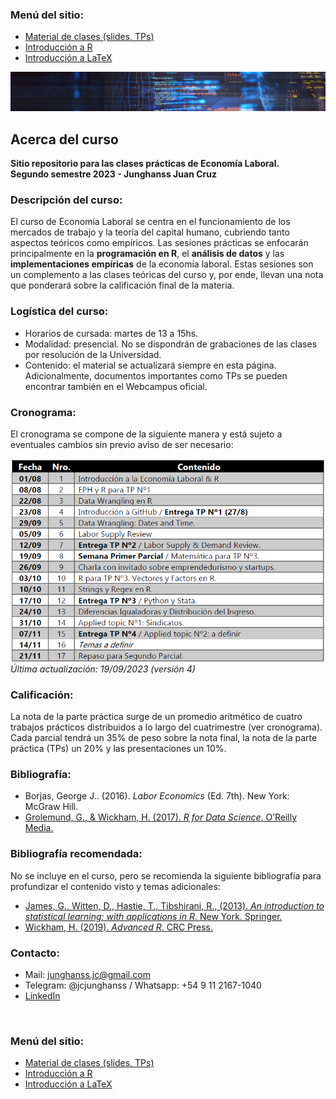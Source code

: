 ### Menú del sitio: 
- [Material de clases (slides, TPs)](./material.md)
- [Introducción a R](./intro-r.md)
- [Introducción a LaTeX](./intro-latex.md)

![Header](https://raw.githubusercontent.com/junghanss/junghanss.github.io/main/docs/images/header-image.jpg)

## Acerca del curso
**Sitio repositorio para las clases prácticas de Economía Laboral.**<br>
**Segundo semestre 2023 - Junghanss Juan Cruz**

### Descripción del curso:
El curso de Economía Laboral se centra en el funcionamiento de los mercados de trabajo y la teoría del capital humano, cubriendo tanto aspectos teóricos como empíricos. Las sesiones prácticas se enfocarán principalmente en la **programación en R**, el **análisis de datos** y las **implementaciones empíricas** de la economía laboral. Estas sesiones son un complemento a las clases teóricas del curso y, por ende, llevan una nota que ponderará sobre la calificación final de la materia.


### Logística del curso:
- Horarios de cursada: martes de 13 a 15hs. 
- Modalidad: presencial. No se dispondrán de grabaciones de las clases por resolución de la Universidad.
- Contenido: el material se actualizará siempre en esta página. Adicionalmente, documentos importantes como TPs se pueden encontrar también en el Webcampus oficial.


### Cronograma:
El cronograma se compone de la siguiente manera y está sujeto a eventuales cambios sin previo aviso de ser necesario:

![Cronograma Version 1](https://raw.githubusercontent.com/junghanss/junghanss.github.io/main/docs/images/Cronograma_4.png)
_Última actualización: 19/09/2023 (versión 4)_


### Calificación:
La nota de la parte práctica surge de un promedio aritmético de cuatro trabajos prácticos distribuidos a lo largo del cuatrimestre (ver cronograma). Cada parcial
tendrá un 35% de peso sobre la nota final, la nota de la parte práctica (TPs) un 20% y las presentaciones un 10%.


### Bibliografía:

- Borjas, George J.. (2016). _Labor Economics_ (Ed. 7th). New York: McGraw Hill.
- [Grolemund, G., & Wickham, H. (2017). _R for Data Science_. O’Reilly Media.](https://r4ds.had.co.nz/index.html)

### Bibliografía recomendada:

No se incluye en el curso, pero se recomienda la siguiente bibliografía para profundizar el contenido visto y temas adicionales:
- [James, G., Witten, D., Hastie, T., Tibshirani, R., (2013). _An introduction to statistical learning: with applications in R_. New York. Springer.](https://www.statlearning.com/)
- [Wickham, H. (2019). _Advanced R_. CRC Press.](https://adv-r.hadley.nz/)

### Contacto:
- Mail: [junghanss.jc@gmail.com](mailto:junghanss.jc@gmail.com)
- Telegram: @jcjunghanss / Whatsapp: +54 9 11 2167-1040
- [LinkedIn](https://www.linkedin.com/in/junghanss-juan/)

&nbsp;
&nbsp;

### Menú del sitio: 
- [Material de clases (slides, TPs)](./material.md)
- [Introducción a R](./intro-r.md)
- [Introducción a LaTeX](./intro-latex.md)


